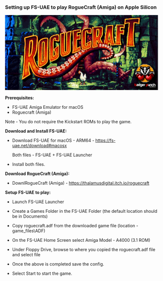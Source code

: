 ### Setting up FS-UAE to play RogueCraft (Amiga) on Apple Silicon

![RogueCraft Image](/assets/images/prj_roguecraft/RogueCraft_Title.jpg)

**Prerequisites:**

- FS-UAE Amiga Emulator for macOS
- Roguecraft (Amiga)

Note - You do not require the Kickstart ROMs to play the game.

**Download and Install FS-UAE:**

- Download FS-UAE for macOS - ARM64 - https://fs-uae.net/download#macosx

	Both files - FS-UAE + FS-UAE Launcher

- Install both files.

**Download RogueCraft (Amiga):**

- DownlRogueCraft (Amiga) - https://thalamusdigital.itch.io/roguecraft
	

**Setup FS-UAE to play:**

- Launch FS-UAE Launcher
- Create a Games Folder in the FS-UAE Folder (the default location should be in Documents)
- Copy roguecraft.adf from the downloaded game file (location - game_files\ADF)


- On the FS-UAE Home Screen select Amiga Model - A4000 (3.1 ROM)
- Under Floppy Drive, browse to where you copied the roguecraft.adf file and select file
- Once the above is completed save the config.
- Select Start to start the game.
